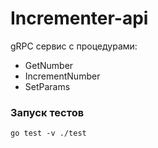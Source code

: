 # Incrementer-api

gRPC сервис c процедурами:

* GetNumber
* IncrementNumber
* SetParams

### Запуск тестов 

```
go test -v ./test
```